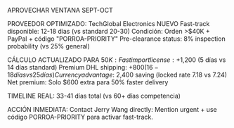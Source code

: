 APROVECHAR VENTANA SEPT-OCT
 
PROVEEDOR OPTIMIZADO: TechGlobal Electronics
NUEVO Fast-track disponible: 12-18 días (vs standard 20-30)
Condición: Orden >$40K + PayPal + código "PORROA-PRIORITY"
Pre-clearance status: 8% inspection probability (vs 25% general)

CÁLCULO ACTUALIZADO PARA $50K:
Fast import license: +$1,200 (5 días vs 14 días standard)
Premium DHL shipping: +$800 (16-18 días vs 25 días)
Currency advantage: ~$2,400 saving (locked rate 7.18 vs 7.24)
Net premium: Solo $600 extra para 50% faster delivery

TIMELINE REAL: 33-41 días total (vs 60+ días competencia)

ACCIÓN INMEDIATA: Contact Jerry Wang directly: 
Mention urgent + use código PORROA-PRIORITY para activar fast-track.